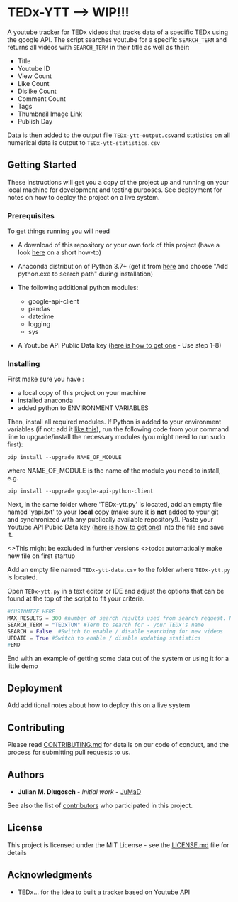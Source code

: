 # TEDx-YTT --> WIP!!!
A youtube tracker for TEDx videos that tracks data of a specific TEDx using the google API.
The script searches youtube for a specific `SEARCH_TERM` and returns all videos with `SEARCH_TERM` in their title as well as their:
- Title
- Youtube ID
- View Count
- Like Count
- Dislike Count
- Comment Count
- Tags
- Thumbnail Image Link
- Publish Day

Data is then added to the output file `TEDx-ytt-output.csv`and statistics on all numerical data is output to `TEDx-ytt-statistics.csv`

## Getting Started

These instructions will get you a copy of the project up and running on your local machine for development and testing purposes. See deployment for notes on how to deploy the project on a live system.

### Prerequisites

To get things running you will need

- A download of this repository or your own fork of this project (have a look [here](https://help.github.com/articles/fork-a-repo/) on a short how-to)
- Anaconda distribution of Python 3.7+ (get it from [here](https://www.anaconda.com/download/) and choose "Add python.exe to search path" during installation)
- The following additional python modules: 

    - google-api-client
    - pandas
    - datetime
    - logging
    - sys
    
 - A Youtube API Public Data key ([here is how to get one](https://www.slickremix.com/docs/get-api-key-for-youtube/)  - Use step 1-8)
    
   

### Installing
First make sure you have :

  - a local copy of this project on your machine
  - installed anaconda 
  - added python to ENVIRONMENT VARIABLES
  
Then, install all required modules. If Python is added to your environment variables (if not: add it [like this](https://goo.gl/GJ9Yza)), run the following code from your command line to upgrade/install the necessary modules  (you might need to run sudo first):
 ```
 pip install --upgrade NAME_OF_MODULE
 ```
 where NAME_OF_MODULE is the name of the module you need to install, e.g.
 ```
 pip install --upgrade google-api-python-client
 ```
 
 Next, in the same folder where 'TEDx-ytt.py' is located, add an empty file named 'yapi.txt' to your **local** copy (make sure it is **not** added to your git and synchronized with any publically available repository!). 
 Paste your Youtube API Public Data key ([here is how to get one](https://www.slickremix.com/docs/get-api-key-for-youtube/)) into the file and save it.
 
 <>This might be excluded in further versions
 <>todo: automatically make new file on first startup
 
 Add an empty file named `TEDx-ytt-data.csv` to the folder where `TEDx-ytt.py` is located.
 
 Open `TEDx-ytt.py` in a text editor or IDE and adjust the options that can be found at the top of the script to fit your criteria.
 
 ```python 
#CUSTOMIZE HERE
MAX_RESULTS = 300 #number of search results used from search request. Note: 50 results = 1 search request in API (100 API points)
SEARCH_TERM = "TEDxTUM" #Term to search for - your TEDx's name
SEARCH = False  #Switch to enable / disable searching for new videos
UPDATE = True #Switch to enable / disable updating statistics
#END
 ```
 


End with an example of getting some data out of the system or using it for a little demo




## Deployment

Add additional notes about how to deploy this on a live system

## Contributing

Please read [CONTRIBUTING.md](https://gist.github.com/PurpleBooth/b24679402957c63ec426) for details on our code of conduct, and the process for submitting pull requests to us.

## Authors

* **Julian M. Dlugosch** - *Initial work* - [JuMaD](https://github.com/JuMaD)

See also the list of [contributors](https://github.com/JuMaD/TEDx-YTT/CONTRIBUTORS.txt) who participated in this project.

## License

This project is licensed under the MIT License - see the [LICENSE.md](https://github.com/JuMaD/TEDx-YTT/blob/master/LICENSE) file for details

## Acknowledgments

* TEDx... for the idea to built a tracker based on Youtube API
